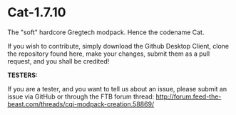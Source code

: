 Cat-1.7.10
==========

The "soft" hardcore Gregtech modpack. Hence the codename Cat.

If you wish to contribute, simply download the Github Desktop Client, clone the repository found here, make your changes, submit them as a pull request, and you shall be credited!

**TESTERS:**

If you are a tester, and you want to tell us about an issue, please submit an issue via GitHub or through the FTB forum thread:
http://forum.feed-the-beast.com/threads/cqi-modpack-creation.58869/
